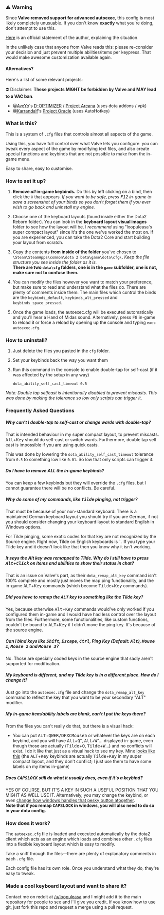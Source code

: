 ### :warning: Warning

Since **Valve removed support for advanced autoexec**, this config is most likely completely unusuable. If you don't know **exactly** what you're doing, don't attempt to use this.

[Here](https://www.reddit.com/r/DotA2/comments/4kzld1/a_plea_to_valve_please_dont_kill_the_honest/) is an official statement of the author, explaining the situation.

In the unlikely case that anyone from Valve reads this: please re-consider your decision and just prevent multiple abilities/items per keypress. That would make awesome customization available again.

#### Alternatives?

Here's a list of some relevant projects:

:no_entry: Disclaimer: **These projects MIGHT be forbidden by Valve and MAY lead to a VAC ban**.

- [@AveYo](https://github.com/AveYo)'s [D-OPTIMIZER](https://github.com/AveYo/D-OPTIMIZER) / [Project Arcana](http://steamcommunity.com/sharedfiles/filedetails/?id=408986743) (uses dota addons / vpk)
- [@Karrandalf](https://github.com/Karrandalf)'s [Project Oracle](https://github.com/Karrandalf/Dota2-TheCore-Config-Engine) (uses AutoHotkey)

### What is this?

This is a system of `.cfg` files that controls almost all aspects of the game.

Using this, you have full control over what Valve lets you configure: you can tweak every aspect of the game by modifying text files, and also create special functions and keybinds that are not possible to make from the in-game menu.

Easy to share, easy to customise.


### How to set it up?

1. **Remove _all_ in-game keybinds.**  Do this by left clicking on a bind, then click the `X` that appears. *If you want to be safe, press <kbd>F12</kbd> in-game to save a screenshot of your binds so you don't forget them if you ever wish to go back and uninstall my engine.*

2. Choose one of the keyboard layouts (found inside either the Dota2 Reborn folder). You can look in the __keyboard layout visual images__ folder to see how the layout will be. I *recommend* using "loopuleasa's super compact layout" since it's the one we've worked the most on. If you are experienced, you can take the Dota2 Core and start building your layout from scratch.

3. Copy the contents **from inside of the folder** you've chosen to `\Steam\SteamApps\common\dota 2 beta\game\dota\cfg\`. *Keep the file structure you see inside the folder as it is.*  
**There are two `dota\cfg` folders, one is in the `game` subfolder, one is not, make sure not to confuse them.**

4. You can modify the files however you want to match your preference, but make sure to read and understand what the files do. There are plenty of comments inside them. The main files which control the binds are the `keybinds_default`, `keybinds_alt_pressed` and `keybinds_space_pressed`.

5. Once the game loads, the autoexec.cfg will be executed automatically and you'll hear a Hand of Midas sound. Alternatively, press <kbd>F8</kbd> in-game to reload it or force a reload by opening up the console and typing `exec autoexec.cfg`.


### How to uninstall?

1. Just delete the files you pasted in the `cfg` folder.

2. Set your keybinds back the way you want them

3. Run this command in the console to enable double-tap for self-cast (if it was affected by the setup in any way)

    `dota_ability_self_cast_timeout 0.5`

*Note: Double tap selfcast is intentionally disabled to prevent miscasts. This was done by making the tolerance so low only scripts can trigger it.*


### Frequently Asked Questions

##### Why can't I double-tap to self-cast or change wards with double-tap?

That is intended behaviour in my super compact layout, to prevent miscasts. <kbd>Alt</kbd>+<kbd>Key</kbd> should do self-cast or switch wards. Furthermore, double tap self cast is impossible if you are using quick casts.

This was done by lowering the `dota_ability_self_cast_timeout` tolerance from `0.5` to something low like `0.01`. So low that only scripts can trigger it.

##### Do I have to remove ALL the in-game keybinds?

You can keep a few keybinds but they will override the `.cfg` files, but I cannot guarantee there will be no conflicts. Be careful.

##### Why do some of my commands, like <kbd>Tilde</kbd> pinging, not trigger?

That must be because of your non-standard keyboard. There is a maintained German keyboard layout you should try if you are German, if not you should consider changing your keyboard layout to standard English in Windows options.

For Tilde pinging, some exotic codes for that key are not recognized by the Source engine. Right now, Tilde on English keyboards is `` ` ``. If you type your Tilde key and it doesn't look like that then you know why it isn't working.

##### It says the Alt key was remapped to Tilde. Why do I still have to press <kbd>Alt</kbd>+<kbd>Click</kbd> on items and abilities to show their status in chat?

That is an issue on Valve's part, as their `dota_remap_alt_key` command isn't 100% complete and mostly just moves the map ping functionality, and the in-game <kbd>ALT</kbd>+<kbd>Key</kbd> commands (which become <kbd>Tilde</kbd>+<kbd>Key</kbd> commands).

##### Did you have to remap the <kbd>ALT</kbd> key to something like the Tilde key?

Yes, because otherwise <kbd>Alt</kbd>+<kbd>Key</kbd> commands would've only worked if you configured them in-game and I would have had less control over the layout from the files. Furthermore, some functionalities, like custom functions, couldn't be bound to <kbd>ALT</kbd>+<kbd>Key</kbd> if I didn't move the ping key. It's because of the source engine.

##### Can I bind keys like <kbd>Shift</kbd>, <kbd>Escape</kbd>, <kbd>Ctrl</kbd>, Ping Key (Default: <kbd>Alt</kbd>), <kbd>Mouse 1</kbd>, <kbd>Mouse 2</kbd> and <kbd>Mouse 3</kbd>?

No. Those are specially coded keys in the source engine that sadly aren't supported for modification.

##### My keyboard is different, and my Tilde key is in a different place. How do I change it?

Just go into the `autoexec.cfg` file and change the `dota_remap_alt_key` command to reflect the key that you want to be your secondary "ALT" modifier.

##### My in-game item/ability labels are blank, can't I put the keys there?

From the files you can't really do that, but there is a visual hack:

- You can put <kbd>ALT</kbd>+<kbd>QWER/DFXCMouse5</kbd> or whatever the keys are on each keybind, and you will have <kbd>Alt</kbd>+<kbd>Q</kbd>", <kbd>Alt</kbd>+<kbd>W</kbd>"... displayed in-game, even though those are actually (<kbd>Tilde</kbd>+<kbd>Q</kbd>, <kbd>Tilde</kbd>+<kbd>W</kbd>...) and no conflicts will exist. I do it like that just as a visual hack to see my key.
Mine [looks like this](http://i.imgur.com/ZMlrp16.png) (the <kbd>ALT</kbd>+<kbd>Key</kbd> keybinds are actually <kbd>Tilde</kbd>+<kbd>Key</kbd> in my super compact layout, and they don't conflict; I just use them to have some labels on my items in-game)

##### Does <kbd>CAPSLOCK</kbd> still do what it usually does, even if it's a keybind?

YES OF COURSE, BUT IT'S A KEY IN SUCH A USEFUL POSITION THAT YOU MIGHT AS WELL USE IT.  Alternatively, you may change the keybind, or even [change how windows handles that pesky button atogether](http://www.howtogeek.com/194705/how-to-disable-or-reassign-the-caps-lock-key-on-any-operating-system/).  
__Note that if you remap <kbd>CAPSLOCK</kbd> in windows, you will also need to do so in your dota config.__


### How does it work?

The `autoexec.cfg` file is loaded and executed automatically by the dota2 client which acts as an engine which loads and combines other `.cfg` files into a flexible keyboard layout which is easy to modify.

Take a sniff through the files—there are plenty of explanatory comments in each `.cfg` file.

Each config file has its own role. Once you understand what they do, they're easy to tweak.


### Made a cool keyboard layout and want to share it?

Contact me on reddit at [/u/loopuleasa](https://www.reddit.com/message/compose/?to=loopuleasa) and I might add it to the main repository for people to see and I'll give you credit.
If you know how to use git, just fork this repo and request a merge using a pull request.
